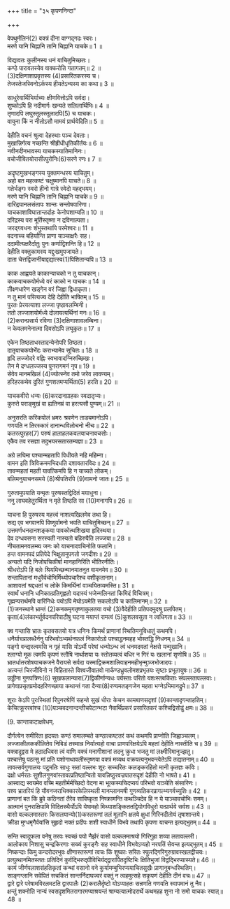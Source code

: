 +++
title = "३५ कृपणनिन्दा"

+++
  
वेपथुर्मलिनं(2) वक्त्रं दीना वाग्गद्गदः स्वरः।  
मरणे यानि चिह्नानि तानि चिह्नानि याचके॥ 1 ॥  
  
[^2]: कम्पः.

विद्यावतः कुलीनस्य धनं याचितुमिच्छतः।  
कण्ठे पारावतस्येव वाक्करोति गतागतम्॥ 2 ॥  
(3)दक्षिणाशाप्रवृत्तस्य (4)प्रसारितकरस्य च।  
तेजस्तेजस्विनोऽर्कस्य हीयतेऽन्यस्य का कथा॥ 3 ॥  
  
[^3]: दक्षिणदिशायां प्रवर्तमानस्य; [पक्षे] दक्षिणाया आशा तया प्रवृत्तस्य.

[^4]: प्रसारिता विस्तारिताः कराः किरणा येन; [पक्षे] प्रसारितः करो हस्तो येन.

साधुरेवार्थिभिर्याच्यः क्षीणवित्तोऽपि सर्वदा।  
शुष्कोऽपि हि नदीमार्गः खन्यते सलिलार्थिभिः॥ 4 ॥  
तृणादपि लघुस्तूलस्तूलादपि(5) च याचकः।  
वायुना किं न नीतोऽसौ मामयं प्रार्थयेदिति॥ 5 ॥  
  
[^5]: कार्पासः.

देहीति वचनं श्रुत्वा देहस्थाः पञ्च देवताः।  
मुखान्निर्गत्य गच्छन्ति श्रीह्रीधीधृतिकीर्तयः॥ 6 ॥  
नवीनदीनभावस्य याचकस्यातिमानिनः।  
वचोजीवितयोरासीत्पुरोनिः(6)सरणे रणः॥ 7 ॥  
  
[^6]: अहमहिकया अग्रतो निःसरणे.

अदृष्टमुखभङ्गस्य युक्तमन्धस्य याचितुम्।  
अहो बत महत्कष्टं चक्षुष्मानपि याचते॥ 8 ॥  
गतेर्भङ्गः स्वरो हीनो गात्रे स्वेदो महद्भयम्।  
मरणे यानि चिह्नानि तानि चिह्नानि याचके॥ 9 ॥  
दारिद्र्यानलसंतापः शान्तः सन्तोषवारिणा।  
याचकाशाविघातान्तर्दाहः केनोपशाम्यति॥ 10 ॥  
दरिद्रस्य परा मूर्तिस्तृष्णा न द्रविणाल्पता।  
जरद्गवधनः शंभुस्तथापि परमेश्वरः॥ 11 ॥  
वदनाच्च बहिर्यान्ति प्राणा याञ्चाक्षरैः सह।  
ददामीत्यक्षरैर्दातुः पुनः कर्णाद्विशन्ति हि॥ 12 ॥  
देहीति वक्तुकामस्य यद्दुःखमुपजायते।  
दाता चेत्तद्विजानीयाद्दद्यात्स्व(1)पिशितान्यपि॥ 13 ॥  
  
[^1]: मांसानि.

काक आह्वयते काकान्याचको न तु याचकान्।  
काकयाचकयोर्मध्ये वरं काको न याचकः॥ 14 ॥  
तीक्ष्णधारेण खड्गेन वरं जिह्वा द्विधाकृता।  
न तु मानं परित्यज्य देहि देहीति भाषितम्॥ 15 ॥  
पुरतः प्रेरयत्याशा लज्जा पृष्ठावलम्बिनी।  
ततो लज्जाशयोर्मध्ये दोलायत्यर्थिनां मनः॥ 16 ॥  
(2)करान्प्रसार्य रविणा (3)दक्षिणाशावलम्बिना।  
न केवलमनेनात्मा दिवसोऽपि लघूकृतः॥ 17 ॥  
  
[^2]: किरणान्; [पक्षे] हस्तान्.

[^3]: दक्षिणदिक्; [पक्षे] दक्षिणाया आशा स्पृहा.

एकेन तिष्ठताधस्तादन्येनोपरि तिष्ठता।  
दातृयाचकयोर्भेदः कराभ्यामेव सूचितः॥ 18 ॥  
हृदि लज्जोदरे वह्निः स्वभावादग्निरुच्छिखः।  
तेन मे दग्धलज्जस्य पुनरागमनं नृप॥ 19 ॥  
सेवेव मानमखिलं (4)ज्योत्स्नेव तमो जरेव लावण्यम्।  
हरिहरकथेव दुरितं गुणशतमप्यर्थिता(5) हरति॥ 20 ॥  
  
[^4]: चन्द्रकान्तिः.

[^5]: याचकत्वम्.

याचकवीरो धन्यः (6)करदानग्राहकः स्वदातृभ्यः।  
कुरुते पराङ्मुखं वा ह्यतिनम्रं वा हरत्यसौ पुण्यम्॥ 21 ॥  
  
[^6]: कराद्धस्ताद्दानस्य ग्राहकः; [पक्षे] करो राजग्राह्यो दण्डस्तस्य दानं समर्पणं तद्ग्राहकः.

अनुसरति करिकपोलं भ्रमरः श्रवणेन ताड्यमानोऽपि।  
गणयति न तिरस्कारं दानान्धविलोचनो नीचः॥ 22 ॥  
कतरत्पुरहर(7) परुषं हालाहलकवलयाचनावचसोः।  
एकैव तव रसज्ञा तदुभयरसतारतम्यज्ञा॥ 23 ॥  
  
[^7]: हे शिव.

अग्रे लघिमा पश्चान्महतापि पिधीयते नहि महिम्ना।  
वामन इति त्रिविक्रममभिदधति दशावतारविदः॥ 24 ॥  
तावन्महतां महती यावत्किमपि हि न याच्यते लोकम्।  
बलिमनुयाचनसमये (8)श्रीपतिरपि (9)वामनो जातः॥ 25 ॥  
  
[^8]: लक्ष्मीपतिरपि.

[^9]: ह्रस्वः; [पक्षे] लघुः.

गुरुतामुपयाति यन्मृतः पुरुषस्तद्विदितं मयाधुना।  
ननु लाघवहेतुरर्थिता न मृते तिष्ठति सा (10)मनागपि॥ 26 ॥  
[^10]: किञ्चिदपि.

याचना हि पुरुषस्य महत्त्वं नाशत्यखिलमेव तथा हि।  
सद्य एव भगवानपि विष्णुर्वामनो भवति याचितुमिच्छन्॥ 27 ॥  
उत्तमर्णधनदानशङ्कया पावकोत्थशिखया हृदिस्थया।  
देव दग्धवसना सरस्वती नास्यतो बहिरुपैति लज्जया॥ 28 ॥  
नीचतामनवलम्ब्य जनः को याचनादवचिनोति फलानि।  
हन्त वामनपदं प्रतिपेदे भिक्षुतामुपगतो जगदीशः॥ 29 ॥  
अन्यतो यदि निजोपचिकीर्षा मानहानिरिति भीतिरनीतिः।  
श्रीधरोऽपि हि बलेः श्रियमिच्छन्मानमातनुत वामनमेव॥ 30 ॥  
सन्तापितानां मधुरैर्वचोभिर्मिथ्योपचारैश्च वशीकृतानाम्।  
आशावतां श्रद्दधतां च लोके किमर्थिनां वञ्चयितव्यमस्ति॥ 31 ॥  
स्वार्थं धनानि धनिकात्प्रतिगृह्णतो यदास्यं भजेन्मलिनतां किमिदं विचित्रम्।  
गृह्मन्परार्थमपि वारिनिधेः पयोऽपि मेघोऽयमेति सकलोऽपि च कालिमानम्॥ 32 ॥  
(1)जनस्थाने भ्रान्तं (2)कनकमृगतृष्णाकुलतया वचो (3)वैदेहीति प्रतिपदमुदश्रु प्रलपितम्।  
कृता(4)लंकाभर्तुर्वदनपरिपाटीषु घटना मयाप्तं रामत्वं (5)कुशलवसुता न त्वधिगता॥ 33 ॥  
  
[^1]: जनानां स्थानानि नगरपत्तनादीति तेषु भ्रमणं कृतम्; [पक्षे] जनस्थाने नासिकाख्यजनपदे परिभ्रमणं कृतम्.

[^2]: कनकं द्रव्यमेव मृगतृष्णा मरीचिका तया; [पक्षे] कनकस्य मृगो मायारूपधारी मारीचो राक्षसस्तस्य तृष्णा तया.

[^3]: वै इति पदच्छेदः. देहीति प्रलपितम्; [पक्षे] वैदेही जानकीति प्रलपितम्.

[^4]: काभर्तुः कुत्सितस्वामिनो वदनपरिपाटीषु घटना अलमत्यर्थं कृता; [पक्षे] लकाभर्तू रावणस्य वदनपरिपाट्यामिषुघटना बाणरचना कृता.

[^5]: कुशलं च वसु च द्रव्यं तद्भावो न संपादितः; [पक्षे] कुशलवौ सुतौ यस्याः सा वैदेही न प्राप्ता.

क्व गन्तासि भ्रातः कृतवसतयो यत्र धनिनः किमर्थं प्राणानां स्थितिमनुविधातुं कथमपि।  
धनैर्याच्ञालब्धैर्ननु परिभवोऽभ्यर्थनफलं निकारोऽग्रे पश्चाद्धनमहह भोस्तद्धि निधनम्॥ 34 ॥  
पङ्गो वन्द्यस्त्वमसि न गृहं यासि योऽर्थी परेषां धन्योऽन्ध त्वं धनमदवतां नेक्षसे यन्मुखानि।  
श्लाग्यो मूक त्वमपि कृपणं स्तौषि नार्थाशया यः स्तोतव्यत्वं बधिर न गिरं यः खलानां शृणोषि॥ 35 ॥  
भ्रातर्धातरशेषयाचकजने वैरायसे सर्वदा यस्माद्विक्रमशालिवाहनमहीभृन्मुञ्जभोजादयः।  
अत्यन्तं चिरजीविनो न विहितास्ते विश्वजीवातवो मार्कण्डध्रुवलोमशप्रभृतयः सृष्टाः प्रभूतायुषः॥ 36 ॥  
उड्डीना गुणपत्रिणः(6) सुखफलान्यारा(7)द्विकीर्णान्यधः पर्यस्ताः परितो यशःस्तबकिताः संपल्लतापल्लवाः।  
प्रागेवाप्रसृतप्रमोदहरिणच्छाया कथान्तं गता दैन्या(8)रण्यमतङ्गजेन महता भग्नेऽभिमानद्रुमे॥ 37 ॥  
  
[^6]: गुणा एव पक्षिणः.

[^7]: समीपे.

[^8]: दैन्यमेवारण्यगजः.

शूराः केऽपि पुरःस्थितां रिपुनरश्रेणिं सहन्ते सुखं धीराः केचन कामबाणसदृशां (9)कान्तादृगन्ताहतिम्।  
केचित्क्रूररवांश्च (10)पञ्चवदनान्दन्तीचपेटान्भटा नैवार्थिप्रकरं प्रसारितकरं कश्चिद्विसोढुं क्षमः॥ 38 ॥  
  
(9. कान्ताकटाक्षवेधम्.  
[^10]: सिंहान्.

दौर्गत्येन समीरिता हृदयतः कण्ठं समालम्बते कण्ठात्कष्टतरं कथं कथमपि प्राप्नोति जिह्वाञ्चलम्।  
लज्जाकीलककीलितेव निबिडं तस्मान्न निर्यात्यहो वाचा प्राणपरिक्षयेऽपि महतां देहीति नास्तीति च॥ 39 ॥  
वक्त्रादुद्वस मे हठादधिवस त्वं वाणि वक्त्रं मनागीशानां तदनु क्रुधा भजतु मां लक्ष्मीरिमानुज्झतु।  
पश्चात्तेषु पठत्सु मां प्रति यशोगाथावलीस्तृष्णया वक्त्रं मय्यथ वक्रयत्यनुभवन्त्वेतेऽपि तद्यातनाम्॥ 40 ॥  
तावत्सर्वगुणालयः पटुमतिः साधुः सतां वल्लभः शूरः सच्चरितः कलङ्करहितो मानी कृतज्ञः कविः।  
दक्षो धर्मरतः सुशीलगुणवांस्तावत्प्रतिष्ठान्वितो यावन्निष्ठुरवज्रपातसदृशं देहीति नो भाषते॥ 41 ॥  
आस्वाद्य स्वयमेव वच्मि महतीर्मर्मच्छिदो वेदना मा भूत्कस्यचिदप्ययं परिभवो याञ्चेति संसारिणः।  
पश्य भ्रातरियं हि यौवनजराधिक्कारकेलिस्थली मानम्लानमषी गुणव्यतिकरप्रागल्भ्यगर्वच्युतिः॥ 42 ॥  
प्राणानां बत किं ब्रुवे कठिनतां तैरेव साविष्कृता निष्क्रामन्ति कथञ्चिदेव हि न ये याञ्चावचोभिः समम्।  
आत्मानं पुनराक्षिपामि विदितस्थैर्योऽपि येषामहो मिथ्याशङ्किततद्वियोगविधुरो यत्प्रार्थये सर्वशः॥ 43 ॥  
वासो वल्कलमास्तरः किसलयान्यो(1)कस्तरूणां तलं मूलानि क्षतये क्षुधां गिरिनदीतोयं तृषाशान्तये।  
क्रीडा मुग्धमृगैर्वयांसि सुहृदो नक्तं प्रदीपः शशी स्वाधीने विभवे तथापि कृपणा याचन्त इत्यद्भुतम्॥ 44 ॥  
  
[^1]: गृहम्.

सन्ति स्वादुफला वनेषु तरवः स्वच्छं पयो नैर्झरं वासो वल्कलमाश्रयो गिरिगुहा शय्या लतावल्लरी।  
आलोकाय निशासु चन्द्रकिरणाः सख्यं कुरङ्गैः सह स्वाधीने विभवेऽप्यहो नरपतिं सेवन्त इत्यद्भुतम्॥ 45 ॥  
निष्कन्दाः किमु कन्दरोदरभुवः क्षीणास्तरूणां त्वचः किं शुष्काः सरितः स्फुरद्गिरिगुरुग्रावस्खलद्वीचयः।  
प्रत्युत्थानमितस्ततः प्रतिदिनं कुर्वद्भिरुद्ग्रीविभिर्यद्द्वारार्पितदृष्टिभिः क्षितिभुजां विद्वद्भिरप्यास्यते॥ 46 ॥  
कामं जीर्णपलाशसंहतिकृतां कन्थां वसानो वने कुर्यामम्बुभिरप्ययाचितसुखैः प्राणानुबन्धस्थितिम्।  
साङ्गग्लानि सवेपितं सचकितं सान्तर्निदाघज्वरं वक्तुं न त्वहमुत्सहे सकृपणं देहीति दीनं वचः॥ 47 ॥  
द्वारे द्वारे परेषामविरलमटति द्वारपालैः (2)करालैर्दृष्टो योऽप्याहतः सन्रणति गणयति स्वापमानं तु नैव।  
क्षन्तुं शक्नोति नान्यं स्वसदृशमितरागारमप्याश्रयन्तं श्राम्यत्यात्मोदरार्थे कथमहह शुना नो समो याचकः स्यात्॥ 48 ॥  
  
[^2]: विकरालैः.
